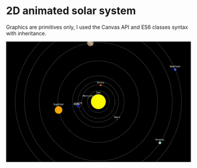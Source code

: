# 2D animated solar system
Graphics are primitives only, I used the Canvas API and ES6 classes syntax with inheritance.

![Capture](demo/solar-system.gif)
